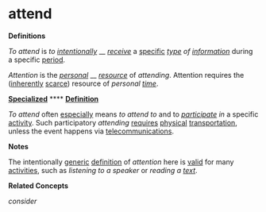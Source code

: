 # attend

**Definitions**

_To attend_ is _to_ [_intentionally_](https://github.com/gcassel/Modular-Organization-Terminology/blob/master/terms/intend.md) __ [_receive_](https://github.com/gcassel/Modular-Organization-Terminology/blob/master/terms/receive.md) a [specific](https://github.com/gcassel/Modular-Organization-Terminology/blob/master/terms/specific.md) [_type_](https://github.com/gcassel/Modular-Organization-Terminology/blob/master/terms/type.md) _of_ [_information_](https://github.com/gcassel/Modular-Organization-Terminology/blob/master/terms/information.md) during a specific [period](https://github.com/gcassel/Modular-Organization-Terminology/blob/master/terms/period.md).

_Attention_ is the [_personal_](https://github.com/gcassel/Modular-Organization-Terminology/blob/master/terms/personal.md) __ [_resource_](https://github.com/gcassel/Modular-Organization-Terminology/blob/master/terms/resource.md) of _attending_. Attention requires the ([inherently](https://github.com/gcassel/Modular-Organization-Terminology/blob/master/terms/inhere.md) [scarce](https://github.com/gcassel/Modular-Organization-Terminology/blob/master/terms/scarce.md)) resource of _personal_ [_time_](https://github.com/gcassel/Modular-Organization-Terminology/blob/master/terms/time.md).

[**Specialized**](https://github.com/gcassel/Modular-Organization-Terminology/blob/master/terms/specialize.md) **** [**Definition**](https://github.com/gcassel/Modular-Organization-Terminology/blob/master/terms/mean.md)

_To attend_ often [especially](https://github.com/gcassel/Modular-Organization-Terminology/blob/master/terms/specialize.md) means _to attend to_ and to [_participate_](https://github.com/gcassel/Modular-Organization-Terminology/blob/master/terms/participate.md) _in_ a specific [activity](https://github.com/gcassel/Modular-Organization-Terminology/blob/master/terms/activity.md). Such participatory _attending_ [requires](https://github.com/gcassel/Modular-Organization-Terminology/blob/master/terms/require.md) [physical](https://github.com/gcassel/Modular-Organization-Terminology/blob/master/terms/physical.md) [transportation](https://github.com/gcassel/Modular-Organization-Terminology/blob/master/terms/transport.md), unless the event happens via [telecommunications](https://github.com/gcassel/Modular-Organization-Terminology/blob/master/terms/telecommunicate.md).

**Notes**

The intentionally [generic](https://github.com/gcassel/Modular-Organization-Terminology/blob/master/terms/generic.md) [definition](https://github.com/gcassel/Modular-Organization-Terminology/blob/master/terms/define.md) of _attention_ here is [valid](https://github.com/gcassel/Modular-Organization-Terminology/blob/master/terms/valid.md) for many [activities](https://github.com/gcassel/Modular-Organization-Terminology/blob/master/terms/activity.md), such as _listening to a speaker_ or _reading a_ [_text_](https://github.com/gcassel/Modular-Organization-Terminology/blob/master/terms/term.md).

**Related Concepts**

_consider_
